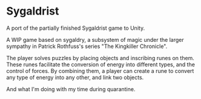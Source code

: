 # Sygaldrist
A port of the partially finished Sygaldrist game to Unity.

A WIP game based on sygaldry, a subsystem of magic under the larger sympathy in Patrick Rothfuss's series "The Kingkiller Chronicle".

The player solves puzzles by placing objects and inscribing runes on them. These runes facilitate the conversion of energy into different types, and the control of forces. By combining them, a player can create a rune to convert any type of energy into any other, and link two objects.

And what I'm doing with my time during quarantine.
